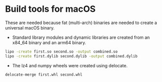 # Build tools for macOS

These are needed because fat (multi-arch) binaries are needed to create a universal macOS
binary.

- Standard library modules and dynamic libraries are created from an x84_64 binary and an arm64 binary.

```bash
lipo -create first.so second.so -output combined.so
lipo -create first.dylib second.dylib -output combined.dylib
```

- The lz4 and numpy wheels were created using delocate.

```bash
delocate-merge first.whl second.whl
```